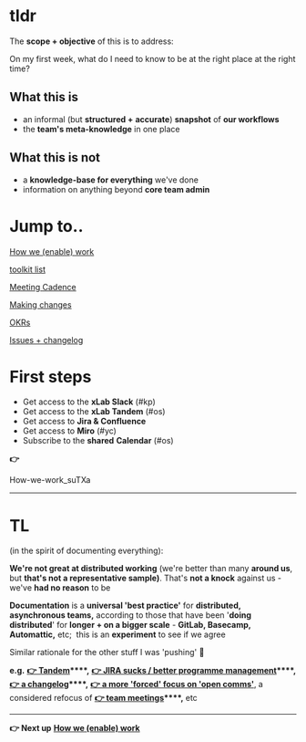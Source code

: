 tldr
====

The **scope + objective** of this is to address:

On my first week, what do I need to know to be at the right place at the right time?

What this is
------------

-   an informal (but **structured +** **accurate**) **snapshot** of **our workflows**
-   the **team's meta-knowledge** in one place

What this is not
----------------

-   a **knowledge-base for everything** we've done
-   information on anything beyond **core team admin**

Jump to..
=========

[How we (enable) work](https://coda.io/d/handbook_d8YyqXR1Myf/How-we-enable-work_suTXa)

[toolkit list](https://coda.io/d/handbook_d8YyqXR1Myf/toolkit-list_sua97)

[Meeting Cadence](https://coda.io/d/handbook_d8YyqXR1Myf/Meeting-Cadence_suoFD)

[Making changes](https://coda.io/d/handbook_d8YyqXR1Myf/Making-changes_suGKS)

[OKRs](https://coda.io/d/handbook_d8YyqXR1Myf/OKRs_surEt)

[Issues + changelog](https://coda.io/d/handbook_d8YyqXR1Myf/Issues-changelog_suHR-)

First steps
===========

-   Get access to the **xLab Slack** (#kp)
-   Get access to the **xLab Tandem** (#os)
-   Get access to **Jira & Confluence**
-   Get access to **Miro** (#yc)
-   Subscribe to the **shared** **Calendar** (#os)

**👉**

How-we-work_suTXa

* * * * *


TL
==

(in the spirit of documenting everything):

**We're not great at distributed working** (we're better than many **around us**, but **that's not a representative sample)**. That's **not a knock** against us - we've **had no reason** to be

**Documentation** is a **universal 'best practice'** for **distributed, asynchronous teams,** according to those that have been '**doing distributed**' for **longer + on a bigger scale** - **GitLab, Basecamp, Automattic,** etc;  this is an **experiment** to see if we agree

Similar rationale for the other stuff I was 'pushing' 😬

**e.g.** **[👉 Tandem](https://coda.io/d/handbook_d8YyqXR1Myf/toolkit-list_sua97)****,** **[👉 JIRA sucks / better programme management](https://coda.io/d/handbook_d8YyqXR1Myf/OKRs_surEt)****,** **[👉 a changelog](https://coda.io/d/handbook_d8YyqXR1Myf/Issues-changelog_suHR-)****,** **[👉 a more 'forced' focus on 'open comms'](https://coda.io/d/handbook_d8YyqXR1Myf/Meeting-Cadence_suoFD)**, a considered refocus of **[👉 team meetings](https://coda.io/d/handbook_d8YyqXR1Myf/Meeting-Cadence_suoFD)****,** etc

* * * * *

**👉 Next up** **[How we (enable) work](https://coda.io/d/handbook_d8YyqXR1Myf/How-we-enable-work_suTXa)**